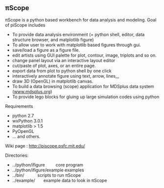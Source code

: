 ## &pi;Scope
&pi;Scope is a python based workbench for data analysis and modeling.
Goal of piScope includes

* To provide data analysis environment (= python shell, editor, data structure browser, and matplotlib figure)
* To allow user to work with matplotlib based figures through gui.
 * save/load a figure as a figure file.
 * edit artists using GUI palette for plot, contour, image, triplots and so on.
 * change panel layout via an interactive layout editor
 * cut/paste of plot, axes, or an entire page.
 * export data from plot to python shell by one click
 * interactively annotate figure using text, arrow, lines,,,
 * draw 3D (OpenGL) in matplotlib canvas.
* To build a data browsing (scope) application for MDSplus data system (www.mdsplus.org)
* To provide lego blocks for gluing up large simulation codes using python
     
Requirements
*  python 2.7
*  wxPython 3.0.1
*  matplotlib > 1.5
*  PyOpenGL
*  ... and others.
  
Wiki page : http://piscope.psfc.mit.edu/

Directories:
* ../python/ifigure             core program
* ../python/ifigure/example              examples
* ../bin/                        scripts to run &pi;Scope
* ../example/                   example data to look in &pi;Scope


